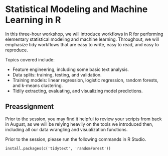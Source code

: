 # Statistical Modeling and Machine Learning in R

In this three-hour workshop, we will introduce workflows in R for performing elementary statistical modeling and machine learning. Throughout, we will emphasize tidy workflows that are easy to write, easy to read, and easy to reproduce. 

Topics covered include: 

- Feature engineering, including some basic text analysis. 
- Data splits: training, testing, and validation. 
- Training models: linear regression, logistic regression, random forests, and k-means clustering. 
- Tidily extracting, evaluating, and visualizing model predictions. 

## Preassignment

Prior to the session, you may find it helpful to review your scripts from back in August, as we will be relying heavily on the tools we introduced then, including all our data wrangling and visualization functions. 

Prior to the session, please run the following commands in R Studio.

```{r}
install.packages(c('tidytext', 'randomForest'))
```



